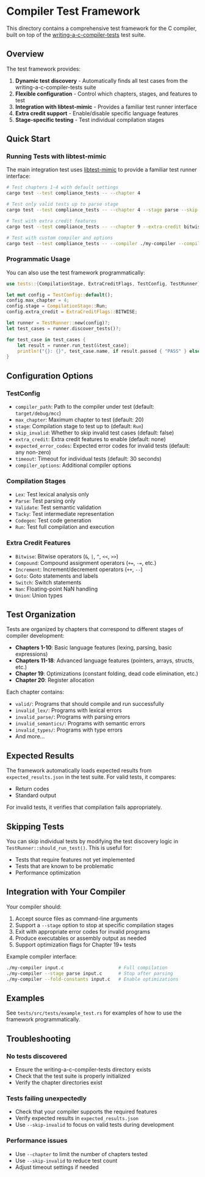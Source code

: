 # Compiler Test Framework

This directory contains a comprehensive test framework for the C compiler, built on top of the [writing-a-c-compiler-tests](https://github.com/nlsandler/writing-a-c-compiler-tests) test suite.

## Overview

The test framework provides:

1. **Dynamic test discovery** - Automatically finds all test cases from the writing-a-c-compiler-tests suite
2. **Flexible configuration** - Control which chapters, stages, and features to test
3. **Integration with libtest-mimic** - Provides a familiar test runner interface
4. **Extra credit support** - Enable/disable specific language features
5. **Stage-specific testing** - Test individual compilation stages

## Quick Start

### Running Tests with libtest-mimic

The main integration test uses [libtest-mimic](https://docs.rs/libtest-mimic/latest/libtest_mimic/) to provide a familiar test runner interface:

```bash
# Test chapters 1-4 with default settings
cargo test --test compliance_tests -- --chapter 4

# Test only valid tests up to parse stage
cargo test --test compliance_tests -- --chapter 4 --stage parse --skip-invalid

# Test with extra credit features
cargo test --test compliance_tests -- --chapter 9 --extra-credit bitwise,compound

# Test with custom compiler and options
cargo test --test compliance_tests -- --compiler ./my-compiler --compiler-option --verbose
```

### Programmatic Usage

You can also use the test framework programmatically:

```rust
use tests::{CompilationStage, ExtraCreditFlags, TestConfig, TestRunner};

let mut config = TestConfig::default();
config.max_chapter = 4;
config.stage = CompilationStage::Run;
config.extra_credit = ExtraCreditFlags::BITWISE;

let runner = TestRunner::new(config)?;
let test_cases = runner.discover_tests()?;

for test_case in test_cases {
    let result = runner.run_test(&test_case);
    println!("{}: {}", test_case.name, if result.passed { "PASS" } else { "FAIL" });
}
```

## Configuration Options

### TestConfig

- `compiler_path`: Path to the compiler under test (default: `target/debug/mcc`)
- `max_chapter`: Maximum chapter to test (default: 20)
- `stage`: Compilation stage to test up to (default: `Run`)
- `skip_invalid`: Whether to skip invalid test cases (default: false)
- `extra_credit`: Extra credit features to enable (default: none)
- `expected_error_codes`: Expected error codes for invalid tests (default: any non-zero)
- `timeout`: Timeout for individual tests (default: 30 seconds)
- `compiler_options`: Additional compiler options

### Compilation Stages

- `Lex`: Test lexical analysis only
- `Parse`: Test parsing only
- `Validate`: Test semantic validation
- `Tacky`: Test intermediate representation
- `Codegen`: Test code generation
- `Run`: Test full compilation and execution

### Extra Credit Features

- `Bitwise`: Bitwise operators (`&`, `|`, `^`, `<<`, `>>`)
- `Compound`: Compound assignment operators (`+=`, `-=`, etc.)
- `Increment`: Increment/decrement operators (`++`, `--`)
- `Goto`: Goto statements and labels
- `Switch`: Switch statements
- `Nan`: Floating-point NaN handling
- `Union`: Union types

## Test Organization

Tests are organized by chapters that correspond to different stages of compiler development:

- **Chapters 1-10**: Basic language features (lexing, parsing, basic expressions)
- **Chapters 11-18**: Advanced language features (pointers, arrays, structs, etc.)
- **Chapter 19**: Optimizations (constant folding, dead code elimination, etc.)
- **Chapter 20**: Register allocation

Each chapter contains:
- `valid/`: Programs that should compile and run successfully
- `invalid_lex/`: Programs with lexical errors
- `invalid_parse/`: Programs with parsing errors
- `invalid_semantics/`: Programs with semantic errors
- `invalid_types/`: Programs with type errors
- And more...

## Expected Results

The framework automatically loads expected results from `expected_results.json` in the test suite. For valid tests, it compares:
- Return codes
- Standard output

For invalid tests, it verifies that compilation fails appropriately.

## Skipping Tests

You can skip individual tests by modifying the test discovery logic in `TestRunner::should_run_test()`. This is useful for:
- Tests that require features not yet implemented
- Tests that are known to be problematic
- Performance optimization

## Integration with Your Compiler

Your compiler should:

1. Accept source files as command-line arguments
2. Support a `--stage` option to stop at specific compilation stages
3. Exit with appropriate error codes for invalid programs
4. Produce executables or assembly output as needed
5. Support optimization flags for Chapter 19+ tests

Example compiler interface:
```bash
./my-compiler input.c                    # Full compilation
./my-compiler --stage parse input.c      # Stop after parsing
./my-compiler --fold-constants input.c   # Enable optimizations
```

## Examples

See `tests/src/tests/example_test.rs` for examples of how to use the framework programmatically.

## Troubleshooting

### No tests discovered
- Ensure the writing-a-c-compiler-tests directory exists
- Check that the test suite is properly initialized
- Verify the chapter directories exist

### Tests failing unexpectedly
- Check that your compiler supports the required features
- Verify expected results in `expected_results.json`
- Use `--skip-invalid` to focus on valid tests during development

### Performance issues
- Use `--chapter` to limit the number of chapters tested
- Use `--skip-invalid` to reduce test count
- Adjust timeout settings if needed
